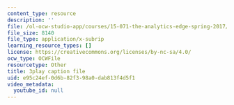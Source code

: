 ```yaml
---
content_type: resource
description: ''
file: /ol-ocw-studio-app/courses/15-071-the-analytics-edge-spring-2017/e95c24ef0d6b82f398a0dab813f4d5f1_aDdkt8rRWGs.srt
file_size: 8140
file_type: application/x-subrip
learning_resource_types: []
license: https://creativecommons.org/licenses/by-nc-sa/4.0/
ocw_type: OCWFile
resourcetype: Other
title: 3play caption file
uid: e95c24ef-0d6b-82f3-98a0-dab813f4d5f1
video_metadata:
  youtube_id: null
---
```

